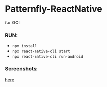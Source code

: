 # Patternfly-ReactNative
for GCI

### RUN:
- `npm install`
- `npx react-native-cli start`
- `npx react-native-cli run-android`

### Screenshots:
[here](https://drive.google.com/file/d/17d6t_-8wGQZPSK5NWcDR8_Wim0CA5elM/preview)

